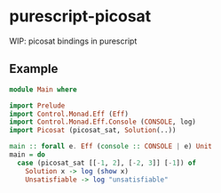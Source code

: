 # purescript-picosat
WIP: picosat bindings in purescript


## Example

```purescript
module Main where

import Prelude
import Control.Monad.Eff (Eff)
import Control.Monad.Eff.Console (CONSOLE, log)
import Picosat (picosat_sat, Solution(..))

main :: forall e. Eff (console :: CONSOLE | e) Unit
main = do
  case (picosat_sat [[-1, 2], [-2, 3]] [-1]) of
    Solution x -> log (show x)
    Unsatisfiable -> log "unsatisfiable"
```
